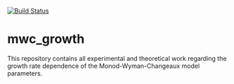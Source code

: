 [![Build Status](https://travis-ci.com/gchure/mwc_growth.svg?token=nPHgPq9U7i1gDVBcTebg&branch=master)](https://travis-ci.com/gchure/mwc_growth)
# mwc_growth

This repository contains all experimental and theoretical work regarding the
growth rate dependence of the Monod-Wyman-Changeaux model parameters.
